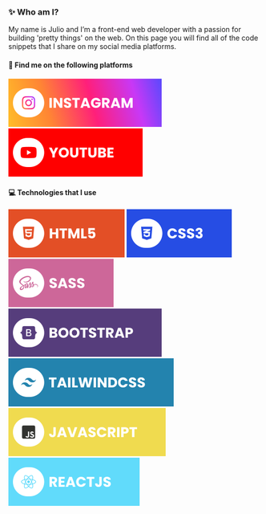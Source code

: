 ### ✨ Who am I?
My name is Julio and I’m a front-end web developer with a passion for building 'pretty things' on the web. On this page you will find all of the code snippets that I share on my social media platforms.

#### 🔗 Find me on the following platforms
[![Instagram](./assets/instagram.svg)](https://www.instagram.com/juliocodes) [![YouTube](./assets/youtube.svg)](https://www.youtube.com/@juliocodes)

#### 💻 Technologies that I use
![HTML5](./assets/html.svg) ![CSS3](./assets/css.svg) ![SASS](./assets/sass.svg) ![Bootstrap](./assets/bootstrap.svg) ![TailwindCSS](./assets/tailwind.svg) ![JavaScript](./assets/javascript.svg) ![React](./assets/react.svg)
